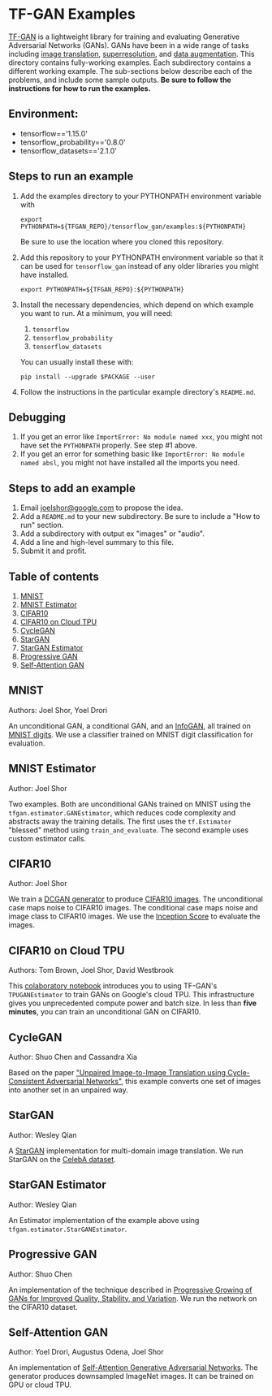 # TF-GAN Examples

[TF-GAN](https://github.com/tensorflow/gan/tree/master/tensorflow_gan)
is a lightweight library for training and evaluating Generative Adversarial
Networks (GANs). GANs have been in a wide range of tasks including
[image translation](https://arxiv.org/abs/1703.10593),
[superresolution](https://arxiv.org/abs/1609.04802), and
[data augmentation](https://arxiv.org/abs/1612.07828). This directory contains
fully-working examples. Each subdirectory contains a different working example.
The sub-sections below describe each of the problems, and include some sample
outputs. **Be sure to follow the instructions for how to run the examples.**


## Environment:
* tensorflow=='1.15.0'
* tensorflow_probability=='0.8.0'
* tensorflow_datasets=='2.1.0'

## Steps to run an example

1.  Add the examples directory to your PYTHONPATH environment variable with

    ```shell
    export PYTHONPATH=${TFGAN_REPO}/tensorflow_gan/examples:${PYTHONPATH}
    ```

    Be sure to use the location where you cloned this repository.
1.  Add this repository to your PYTHONPATH environment variable so that it can
    be used for `tensorflow_gan` instead of any older libraries you might have
    installed.

    ```shell
    export PYTHONPATH=${TFGAN_REPO}:${PYTHONPATH}
    ```

1.  Install the necessary dependencies, which depend on which example you want
    to run. At a minimum, you will need:
    1. `tensorflow`
    1. `tensorflow_probability`
    1. `tensorflow_datasets`

    You can usually install these with:

    ```shell
    pip install --upgrade $PACKAGE --user
    ```

1.  Follow the instructions in the particular example directory's `README.md`.

## Debugging

1.  If you get an error like `ImportError: No module named xxx`, you might not
    have set the `PYTHONPATH` properly. See step #1 above.
1.  If you get an error for something basic like
    `ImportError: No module named absl`, you might not have installed all the
    imports you need.

## Steps to add an example

1.  Email joelshor@google.com to propose the idea.
1.  Add a `README.md` to your new subdirectory. Be sure to include a "How to
    run" section.
1.  Add a subdirectory with output ex "images" or "audio".
1.  Add a line and high-level summary to this file.
1.  Submit it and profit.

## Table of contents

1.  [MNIST](#mnist)
1.  [MNIST Estimator](#mnist_estimator)
1.  [CIFAR10](#cifar10)
1.  [CIFAR10 on Cloud TPU](#cifar10_tpu)
1.  [CycleGAN](#cyclegan)
1.  [StarGAN](#stargan)
1.  [StarGAN Estimator](#stargan_estimator)
1.  [Progressive GAN](#progressive_gan)
1.  [Self-Attention GAN](#self_attention_gan)

## MNIST
<a id='mnist'></a>

Authors: Joel Shor, Yoel Drori

An unconditional GAN, a conditional GAN, and an
[InfoGAN](https://arxiv.org/abs/1606.03657), all trained on
[MNIST digits](http://yann.lecun.com/exdb/mnist/). We use a classifier trained
on MNIST digit classification for evaluation.

## MNIST Estimator
<a id='mnist_estimator'></a>

Author: Joel Shor

Two examples. Both are unconditional GANs trained on MNIST using the
`tfgan.estimator.GANEstimator`,
which reduces code complexity and abstracts away the training details.
The first uses the `tf.Estimator` "blessed" method using `train_and_evaluate`.
The second example uses custom estimator calls.

## CIFAR10
<a id='cifar10'></a>

Author: Joel Shor

We train a [DCGAN generator](https://arxiv.org/abs/1511.06434) to produce [CIFAR10 images](https://www.cs.toronto.edu/~kriz/cifar.html).
The unconditional case maps noise to CIFAR10 images. The conditional case maps
noise and image class to CIFAR10 images. We use the [Inception Score](https://arxiv.org/abs/1606.03498) to evaluate the
images.

## CIFAR10 on Cloud TPU
<a id='cifar10_tpu'></a>

Authors: Tom Brown, Joel Shor, David Westbrook

This [colaboratory notebook](https://github.com/tensorflow/gan/tree/master/tensorflow_gan/examples/colab_notebooks/tfgan_on_tpus.ipynb)
introduces you to using
TF-GAN's `TPUGANEstimator` to train GANs on Google's cloud TPU. This
infrastructure gives you unprecedented compute power and batch size. In less
than **five minutes**, you can train an unconditional GAN on CIFAR10.

## CycleGAN
<a id='cyclegan'></a>

Author: Shuo Chen and Cassandra Xia

Based on the paper ["Unpaired Image-to-Image Translation using Cycle-Consistent
Adversarial Networks"](https://arxiv.org/abs/1703.10593), this example converts
one set of images into another set in an unpaired way.

## StarGAN

<a id='stargan'></a>

Author: Wesley Qian

A [StarGAN](https://arxiv.org/abs/1711.09020) implementation for multi-domain
image translation. We run StarGAN on the
[CelebA dataset](http://mmlab.ie.cuhk.edu.hk/projects/CelebA.html).

## StarGAN Estimator

<a id='stargan_estimator'></a>

Author: Wesley Qian

An Estimator implementation of the example above using
`tfgan.estimator.StarGANEstimator`.

## Progressive GAN
<a id='progressive_gan'></a>

Author: Shuo Chen

An implementation of the technique described in
[Progressive Growing of GANs for Improved Quality, Stability, and Variation](https://arxiv.org/abs/1710.10196).
We run the network on the CIFAR10 dataset.

## Self-Attention GAN
<a id='self_attention_gan'></a>

Author: Yoel Drori, Augustus Odena, Joel Shor

An implementation of
[Self-Attention Generative Adversarial Networks](https://arxiv.org/abs/1805.08318).
The generator produces downsampled ImageNet images. It can be trained on GPU
or cloud TPU.
